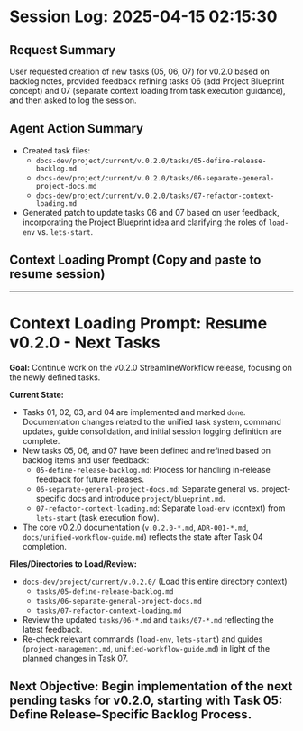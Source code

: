 # Session Log: 2025-04-15 02:15:30

## Request Summary
User requested creation of new tasks (05, 06, 07) for v0.2.0 based on backlog notes, provided feedback refining tasks 06 (add Project Blueprint concept) and 07 (separate context loading from task execution guidance), and then asked to log the session.

## Agent Action Summary
- Created task files:
    - `docs-dev/project/current/v.0.2.0/tasks/05-define-release-backlog.md`
    - `docs-dev/project/current/v.0.2.0/tasks/06-separate-general-project-docs.md`
    - `docs-dev/project/current/v.0.2.0/tasks/07-refactor-context-loading.md`
- Generated patch to update tasks 06 and 07 based on user feedback, incorporating the Project Blueprint idea and clarifying the roles of `load-env` vs. `lets-start`.

## Context Loading Prompt (Copy and paste to resume session)

---
# Context Loading Prompt: Resume v0.2.0 - Next Tasks

**Goal:** Continue work on the v0.2.0 StreamlineWorkflow release, focusing on the newly defined tasks.

**Current State:**
- Tasks 01, 02, 03, and 04 are implemented and marked `done`. Documentation changes related to the unified task system, command updates, guide consolidation, and initial session logging definition are complete.
- New tasks 05, 06, and 07 have been defined and refined based on backlog items and user feedback:
    - `05-define-release-backlog.md`: Process for handling in-release feedback for future releases.
    - `06-separate-general-project-docs.md`: Separate general vs. project-specific docs and introduce `project/blueprint.md`.
    - `07-refactor-context-loading.md`: Separate `load-env` (context) from `lets-start` (task execution flow).
- The core v0.2.0 documentation (`v.0.2.0-*.md`, `ADR-001-*.md`, `docs/unified-workflow-guide.md`) reflects the state after Task 04 completion.

**Files/Directories to Load/Review:**
- `docs-dev/project/current/v.0.2.0/` (Load this entire directory context)
  - `tasks/05-define-release-backlog.md`
  - `tasks/06-separate-general-project-docs.md`
  - `tasks/07-refactor-context-loading.md`
- Review the updated `tasks/06-*.md` and `tasks/07-*.md` reflecting the latest feedback.
- Re-check relevant commands (`load-env`, `lets-start`) and guides (`project-management.md`, `unified-workflow-guide.md`) in light of the planned changes in Task 07.

**Next Objective:** Begin implementation of the next pending tasks for v0.2.0, starting with **Task 05: Define Release-Specific Backlog Process**.
---